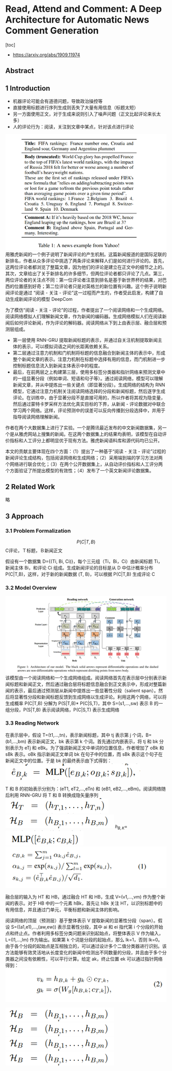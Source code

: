 # Read, Attend and Comment: A Deep Architecture for Automatic News Comment Generation
[toc]
- https://arxiv.org/abs/1909.11974

## Abstract

## 1 Introduction
- 机器评论可能会有道德问题，导致政治操控等
- 直接使用标题进行序列生成则丢失了大量有用信息（标题太短）
- 另一方面使用正文，对于生成来说则引入了噪声问题（正文比起评论来长太多）
- 人的评论行为：阅读，关注到文章中某点，针对该点进行评论

![](../../images/d0001/072003461015301.png)
用雅虎新闻的一个例子说明了新闻评论的产生机制。这篇新闻报道的是国际足联的新排名，作者从众多评论中挑选了两条评论来解释人们是如何进行评论的。首先，这两位评论者都浏览了整篇文章，因为他们的评论是建立在正文中的细节之上的。其次，文章给出了关于新排名的许多细节，但两位评论者都只评论了几点。第三，两位评论者的关注点不同：第一位评论者注意到排名是基于新世界杯的结果，对巴西的位置感到好奇；第二位评论者只是对英格兰的新位置有兴趣。这个例子说明新闻评论是通过 “阅读 - 关注 - 评论”这一过程而产生的，作者受此启发，构建了自动生成新闻评论的模型 DeepCom

为了模仿“阅读 - 关注 - 评论”的过程，作者提出了一个阅读网络和一个生成网络。阅读网络模拟人们理解新闻文章，作为新闻的编码器。生成网络模拟人们在阅读新闻后如何评论新闻，作为评论的解码器。阅读网络从下到上由表示层、融合层和预测层组成。
- 第一层使用 RNN-GRU 提取新闻标题的表示，并通过自关注机制提取新闻主体的表示，可以模拟词语之间的长距离依赖关系。
- 第二层通过注意力机制和门机制将标题的信息融合到新闻主体的表示中，形成整个新闻文章的表示。注意力机制在标题中选择有用的信息，而门机制进一步控制标题信息流入到新闻主体表示中的程度。
- 最后，在前两层之上构建第三层，使用多标签分类器和指针网络来预测文章中的一组显著分段（例如单词、短语和句子等）。通过阅读网络，模型可以理解新闻文章，并从中提炼出一些关键点（即显著分段）。生成网络的结构为 RNN 模型，它通过注意力机制关注阅读网络选择的分段和新闻标题，然后逐字生成评论。在训练中，由于显著分段不是直接可用的，所以作者将其视为隐变量，然后通过蒙特卡罗采样方法优化真实目标的下界，从新闻 - 评论数据对中联合学习两个网络。这样，评论预测中的误差可以反向传播到分段选择中，并用于指导阅读网络理解新闻。

作者在两个大数据集上进行了实验。一个是腾讯最近发布的中文新闻数据集，另一个是从雅虎网站上搜集的新闻。在这两个数据集上的结果均表明，该模型在自动评价指标和人工评分上都明显优于现有方法。雅虎新闻语料库和源代码均已公开。

本文的贡献主要体现在四个方面：（1）提出了一种基于“阅读 - 关注 - 评论”过程的新闻评论生成结构，包括阅读网络和生成网络；（2）采用端到端的学习方法对两个网络进行联合优化；（3）在两个公开数据集上，从自动评价指标和人工评分两个方面验证了所提出模型的有效性；（4）发布了一个英文新闻评论数据集。

## 2 Related Work
略

## 3 Approach
### 3.1 Problem Formalization
$$P(C|T,B)$$
C评论，Ｔ标题，Ｂ新闻正文

假设有一个数据集 D={(Ti, Bi, Ci)}，每个三元组（Ti，Bi，Ci）由新闻标题 Ti，新闻主体 Bi，和评论 Ci 组成。生成新闻评论的目标是从 D 中估计概率分布 P(C|T,B)，这样，对于新的新闻数据 (T, B)，可以根据 P(C|T,B) 生成评论 C

### 3.2 Model Overview
![](../../images/d0001/412003051115301.png)
该模型由一个阅读网络和一个生成网络组成。阅读网络首先在表示层中分别表示新闻标题和新闻正文，然后通过融合层将标题信息融合到正文表示中，形成对整篇新闻的表示，最后通过预测层从新闻中提炼出一些显著性分段（salient span）。然后将显著性分段和新闻标题反馈到生成网络以生成评论。利用这两个网络，可以将生成概率 P(C|T,B) 分解为 P(S|T,B)* P(C|S,T)，其中 S=(s1,…,sw) 表示 B 的一组分段，P(S|T,B) 表示阅读网络，P(C|S,T) 表示生成网络

### 3.3 Reading Network
在表示层中，假设 T=(t1,…,tn)，表示新闻标题，其中 tj 表示第 j 个词，B=(b1,…,bm) 表示新闻正文，bk 表示第 k 个词。首先通过内嵌表示，将 tj 和 bk 分别表示为 eTj 和 eBk。为了强调新闻正文中单词的位置信息，作者增加了 oBk 和 sBk 表示。oBk 指示新闻正文单词 bk 在句子中的位置，而 sBk 表示这个句子在新闻正文中的位置。于是 bk 的最终表示由下式得到：
![](../../images/d0001/452003181115301.png)

T 和 B 的初始表示分别为：(eT1, eT2,...,eTn) 和 (eB1, eB2,...,eBm)。阅读网络随后利用 RNN-GRU 将 T 和 B 转换成隐矢量序列
![](../../images/d0001/212003201115301.png)
![](../../images/d0001/052003211115301.png)
$h_{B,K}=$![](../../images/d0001/392003221115301.png)
![](../../images/d0001/432003211115301.png)

融合层的输入为 HT 和 HB，通过融合 HT 和 HB，生成 V=(v1,...,vm) 作为整个新闻的表示。对于 HB 中的一个元素 hBk，首先让 hBk 关注 HT，以识别标题中的有用信息，并且通过门单元，平衡标题和新闻主体的影响。

阅读网络的顶层（预测层）基于整体表示 V 提取新闻的显著性分段（span）。假设 S=((a1,e1),…,(aw,ew)) 表示显著性分段，其中 ai 和 ei 指代第 i 个分段的开始点和终止点。作者利用多标签分类问题来识别起始点，将整体表示 V 作为输入，L=(l1,...,lm) 作为输出。如果第 k 个词是分段的起始点，那么 lk=1，否则 lk=0。由于各个分段的起始点是互相独立的，可以通过设计多个二值分类器进行识别。该方法能够有效灵活地从长度变化的新闻中检测出不同数量的分段，并且由于多个分类器之间没有依赖性，可以平行计算。给定 ak，终止位置 ek 可以通过指针网络得到：
![](../../images/d0001/032003271115301.png)

![](../../images/d0001/052003211115301.png)
![](../../images/d0001/052003211115301.png)
![](../../images/d0001/052003211115301.png)
![](../../images/d0001/052003211115301.png)

